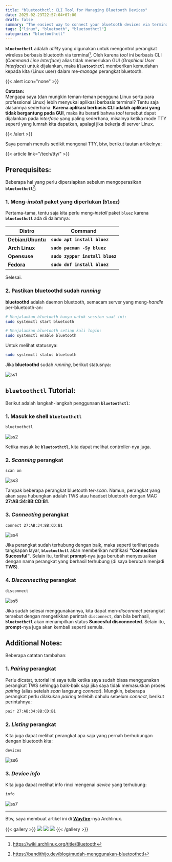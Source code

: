 ```yaml
---
title: "bluetoothctl: CLI Tool for Managing Bluetooth Devices"
date: 2025-02-23T22:57:04+07:00
draft: false
summary: "The easiest way to connect your bluetooth devices via terminal"
tags: ["linux", "bluetooth", "bluetoothctl"]
categories: "bluetoothctl"
---
```


**`bluetoothctl`** adalah _utility_ yang digunakan untuk mengontrol perangkat wireless berbasis bluetooth via terminal[^1]. Oleh karena _tool_ ini berbasis CLI (_Command Line Interface_) alias tidak memerlukan GUI (_Graphical User Interface_) untuk dijalankan, maka **`bluetoothctl`** memberikan kemudahan kepada kita (Linux user) dalam me-_manage_ perangkat bluetooth.

{{< alert icon="none" >}}

**Catatan:**  
Mengapa saya (dan mungkin teman-teman pengguna Linux serta para professional Linux) lebih menyukai aplikasi berbasis terminal? Tentu saja alasannya sederhana:
**Karena aplikasi berbasis CLI adalah aplikasi yang tidak bergantung pada GUI**, maka itu berarti bahwa _tool_ tersebut dapat dijalankan pada _interface_ yang paling sederhana, misalnya ketika mode TTY seperti yang lumrah kita dapatkan, apalagi jika bekerja di server Linux. 

{{< /alert >}}

Saya pernah menulis sedikit mengenai TTY, btw, berikut tautan artikelnya:

{{< article link="/tech/tty/" >}}

## Prerequisites:

Beberapa hal yang perlu dipersiapkan sebelum mengoperasikan **`bluetoothctl`**[^2]:

### 1. Meng-_install_ paket yang diperlukan (`bluez`)

Pertama-tama, tentu saja kita perlu meng-_install_ paket `bluez` karena **`bluetoothctl`** ada di dalamnya:

|       Distro      |                  Command                      |
|       ---         |                   ---                         |
| **Debian/Ubuntu** | **`sudo apt install bluez`**                  |
| **Arch Linux**    | **`sudo pacman -Sy bluez`**                   |
| **Opensuse**      | **`sudo zypper install bluez`**               |
| **Fedora**        | **`sudo dnf install bluez`**                  |

Selesai.

### 2. Pastikan **bluetoothd** sudah _running_

**bluetoothd** adalah daemon bluetooth, semacam server yang meng-_handle_ per-bluetooth-an:

```bash
# Menjalankan bluetooth hanya untuk session saat ini:
sudo systemctl start bluetooth 

# Menjalankan bluetooth setiap kali login:
sudo systemctl enable bluetooth
```

Untuk melihat statusnya:

```bash
sudo systemctl status bluetooth
```

Jika **bluetoothd** sudah _running_, berikut statusnya:

![ss1](/bluetoothctl/ss1.png "starting **bluetoothd**")


## **`bluetoothctl`** Tutorial:

Berikut adalah langkah-langkah penggunaan **`bluetoothctl`**:

### 1. Masuk ke shell **`bluetoothctl`**

```bash
bluetoothctl
```

![ss2](/bluetoothctl/ss2.png "entering **`bluetoothctl`** shell")

Ketika masuk ke **`bluetoothctl`**, kita dapat melihat controller-nya juga.

### 2. _Scanning_ perangkat

```bash
scan on
```

![ss3](/bluetoothctl/ss3.png "_scanning active devices_")

Tampak beberapa perangkat bluetooth ter-_scan_. Namun, perangkat yang akan saya hubungkan adalah TWS atau headset bluetooth dengan MAC **27:AB:34:8B:CD:B1**.

### 3. _Connecting_ perangkat

```bash
connect 27:AB:34:8B:CD:B1
```

![ss4](/bluetoothctl/ss4.png "connecting the device")

Jika perangkat sudah terhubung dengan baik, maka seperti terlihat pada tangkapan layar, **`bluetoothctl`** akan memberikan notifikasi **"Connection Succesful"**. Selain itu, terlihat **prompt**-nya juga berubah menyesuaikan dengan nama perangkat yang berhasil terhubung (di saya berubah menjadi **TWS**).

### 4. _Disconnecting_ perangkat

```bash
disconnect
```

![ss5](/bluetoothctl/ss5.png "disconnecting")

Jika sudah selesai menggunakannya, kita dapat men-_disconnect_ perangkat tersebut dengan mengetikkan perintah `disconnect`, dan bila berhasil, **`bluetoothctl`** akan menampilkan status **Succesful disconnected**. Selain itu, **prompt**-nya juga akan kembali seperti semula.


## Additional Notes:

Beberapa catatan tambahan:

### 1. _Pairing_ perangkat

Perlu dicatat, tutorial ini saya tulis ketika saya sudah biasa menggunakan perangkat TWS sehingga baik-baik saja jika saya tidak memasukkan proses _pairing_ (alias setelah _scan_ langsung _connect_). Mungkin, beberapa perangkat perlu dilakukan _pairing_ terlebih dahulu sebelum _connect_, berikut perintahnya:

```bash
pair 27:AB:34:8B:CD:B1
``` 

### 2. _Listing_ perangkat

Kita juga dapat melihat perangkat apa saja yang pernah berhubungan dengan bluetooth kita:

```bash
devices
```

![ss6](/bluetoothctl/ss6.png "devices listing")

### 3. _Device info_

Kita juga dapat melihat info rinci mengenai _device_ yang terhubung:

```bash
info
```

![ss7](/bluetoothctl/ss7.png "device info")

---

Btw, saya membuat artikel ini di [**Wayfire**](https://wayfire.org/)-nya Archlinux.

{{< gallery >}}
  <img src="/mountntfs/way1.jpg" class="grid-w33" />
  <img src="/mountntfs/way2.jpg" class="grid-w33" />
  <img src="/mountntfs/way3.jpg" class="grid-w33" />
{{< /gallery >}}











[^1]: https://wiki.archlinux.org/title/Bluetooth
[^2]: https://bandithijo.dev/blog/mudah-menggunakan-bluetoothctl


